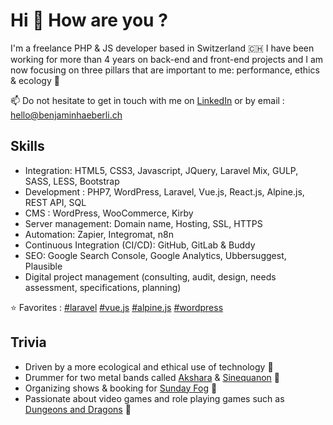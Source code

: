 # Hi 👋 How are you ?


I'm a freelance PHP & JS developer based in Switzerland 🇨🇭 I have been working for more than 4 years on back-end and front-end projects and I am now focusing on three pillars that are important to me: performance, ethics & ecology 🌱

📫 Do not hesitate to get in touch with me on <a href="https://www.linkedin.com/in/benjaminhaeberli/">LinkedIn</a> or by email : <a href="mailto:hello@benjaminhaeberli.ch">hello@benjaminhaeberli.ch</a>

## Skills

- Integration: HTML5, CSS3, Javascript, JQuery, Laravel Mix, GULP, SASS, LESS, Bootstrap
- Development : PHP7, WordPress, Laravel, Vue.js, React.js, Alpine.js, REST API, SQL
- CMS : WordPress, WooCommerce, Kirby
- Server management: Domain name, Hosting, SSL, HTTPS
- Automation: Zapier, Integromat, n8n
- Continuous Integration (CI/CD): GitHub, GitLab & Buddy
- SEO: Google Search Console, Google Analytics, Ubbersuggest, Plausible
- Digital project management (consulting, audit, design, needs assessment, specifications, planning)

⭐ Favorites : 
[#laravel](https://laravel.com/)
[#vue.js](https://vuejs.org/)
[#alpine.js](https://alpinejs.dev/)
[#wordpress](https://wordpress.org/)


## Trivia

-   Driven by a more ecological and ethical use of technology 🌱
-   Drummer for two metal bands called <a href="https://akshara.ch/">Akshara</a> & <a href="https://www.facebook.com/sinequanonmetal">Sinequanon</a> 🥁
-   Organizing shows & booking for <a href="https://sundayfog.ch/">Sunday Fog</a> 📣
-   Passionate about video games and role playing games such as <a href="https://www.dndbeyond.com/">Dungeons and Dragons</a> 🎲
